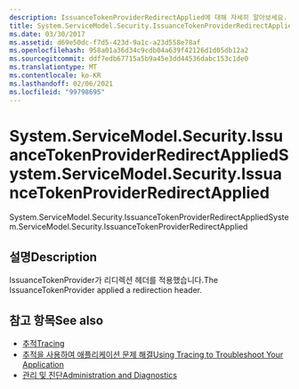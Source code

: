 ```yaml
---
description: IssuanceTokenProviderRedirectApplied에 대해 자세히 알아보세요.
title: System.ServiceModel.Security.IssuanceTokenProviderRedirectApplied
ms.date: 03/30/2017
ms.assetid: d69e50dc-f7d5-423d-9a1c-a23d558e78af
ms.openlocfilehash: 958a01a36d34c9cdb04a639f42126d1d05db12a2
ms.sourcegitcommit: ddf7edb67715a5b9a45e3dd44536dabc153c1de0
ms.translationtype: MT
ms.contentlocale: ko-KR
ms.lasthandoff: 02/06/2021
ms.locfileid: "99798695"
---
```

# <a name="systemservicemodelsecurityissuancetokenproviderredirectapplied"></a><span data-ttu-id="1846f-103">System.ServiceModel.Security.IssuanceTokenProviderRedirectApplied</span><span class="sxs-lookup"><span data-stu-id="1846f-103">System.ServiceModel.Security.IssuanceTokenProviderRedirectApplied</span></span>

<span data-ttu-id="1846f-104">System.ServiceModel.Security.IssuanceTokenProviderRedirectApplied</span><span class="sxs-lookup"><span data-stu-id="1846f-104">System.ServiceModel.Security.IssuanceTokenProviderRedirectApplied</span></span>  
  
## <a name="description"></a><span data-ttu-id="1846f-105">설명</span><span class="sxs-lookup"><span data-stu-id="1846f-105">Description</span></span>  

 <span data-ttu-id="1846f-106">IssuanceTokenProvider가 리디렉션 헤더를 적용했습니다.</span><span class="sxs-lookup"><span data-stu-id="1846f-106">The IssuanceTokenProvider applied a redirection header.</span></span>  
  
## <a name="see-also"></a><span data-ttu-id="1846f-107">참고 항목</span><span class="sxs-lookup"><span data-stu-id="1846f-107">See also</span></span>

- [<span data-ttu-id="1846f-108">추적</span><span class="sxs-lookup"><span data-stu-id="1846f-108">Tracing</span></span>](index.md)
- [<span data-ttu-id="1846f-109">추적을 사용하여 애플리케이션 문제 해결</span><span class="sxs-lookup"><span data-stu-id="1846f-109">Using Tracing to Troubleshoot Your Application</span></span>](using-tracing-to-troubleshoot-your-application.md)
- [<span data-ttu-id="1846f-110">관리 및 진단</span><span class="sxs-lookup"><span data-stu-id="1846f-110">Administration and Diagnostics</span></span>](../index.md)
